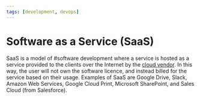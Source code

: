 ```yaml
---
tags: [development, devops]
---
```


# Software as a Service (SaaS)

SaaS is a model of #software development where a service is hosted as a service
provided to the clients over the Internet by the [cloud vendor](202210012158.md).
In this way, the user will not own the software licence, and instead billed for
the service based on their usage. Examples of SaaS are Google Drive, Slack,
Amazon Web Services, Google Cloud Print, Microsoft SharePoint, and Sales Cloud
(from Salesforce).
